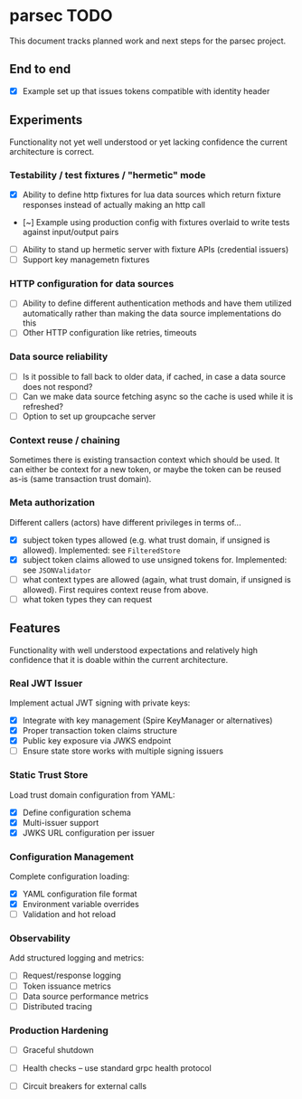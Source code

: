 # parsec TODO

This document tracks planned work and next steps for the parsec project.

## End to end

- [X] Example set up that issues tokens compatible with identity header

## Experiments
Functionality not yet well understood or yet lacking confidence the current architecture is correct.

### Testability / test fixtures / "hermetic" mode

- [X] Ability to define http fixtures for lua data sources which return fixture responses instead of actually making an http call
- [~] Example using production config with fixtures overlaid to write tests against input/output pairs
- [ ] Ability to stand up hermetic server with fixture APIs (credential issuers)
- [ ] Support key managemetn fixtures

### HTTP configuration for data sources

- [ ] Ability to define different authentication methods and have them utilized automatically rather than making the data source implementations do this
- [ ] Other HTTP configuration like retries, timeouts

### Data source reliability

- [ ] Is it possible to fall back to older data, if cached, in case a data source does not respond?
- [ ] Can we make data source fetching async so the cache is used while it is refreshed?
- [ ] Option to set up groupcache server

### Context reuse / chaining
Sometimes there is existing transaction context which should be used. It can either be context for a new token, or maybe the token can be reused as-is (same transaction trust domain).

### Meta authorization
Different callers (actors) have different privileges in terms of...

- [X] subject token types allowed (e.g. what trust domain, if unsigned is allowed). Implemented: see `FilteredStore`
- [X] subject token claims allowed to use unsigned tokens for. Implemented: see `JSONValidator`
- [ ] what context types are allowed (again, what trust domain, if unsigned is allowed). First requires context reuse from above.
- [ ] what token types they can request

## Features
Functionality with well understood expectations and relatively high confidence that it is doable within the current architecture.

### Real JWT Issuer
Implement actual JWT signing with private keys:
- [X] Integrate with key management (Spire KeyManager or alternatives)
- [X] Proper transaction token claims structure
- [X] Public key exposure via JWKS endpoint
- [ ] Ensure state store works with multiple signing issuers

### Static Trust Store
Load trust domain configuration from YAML:
- [X] Define configuration schema
- [X] Multi-issuer support
- [X] JWKS URL configuration per issuer

### Configuration Management
Complete configuration loading:
- [X] YAML configuration file format
- [X] Environment variable overrides
- [ ] Validation and hot reload

### Observability
Add structured logging and metrics:
- [ ] Request/response logging
- [ ] Token issuance metrics
- [ ] Data source performance metrics
- [ ] Distributed tracing

### Production Hardening
- [ ] Graceful shutdown
- [ ] Health checks – use standard grpc health protocol
- [ ] Circuit breakers for external calls

